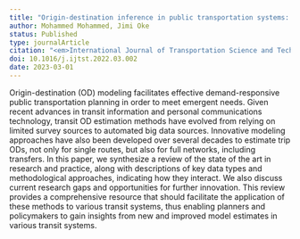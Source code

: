 ```yaml
---
title: "Origin-destination inference in public transportation systems: A comprehensive review"
author: Mohammed Mohammed, Jimi Oke
status: Published
type: journalArticle
citation: "<em>International Journal of Transportation Science and Technology</em>, <b>12</b>(1):315-328"
doi: 10.1016/j.ijtst.2022.03.002
date: 2023-03-01
---
```



Origin-destination (OD) modeling facilitates effective demand-responsive public transportation planning in order to meet emergent needs. Given recent advances in transit information and personal communications technology, transit OD estimation methods have evolved from relying on limited survey sources to automated big data sources. Innovative modeling approaches have also been developed over several decades to estimate trip ODs, not only for single routes, but also for full networks, including transfers. In this paper, we synthesize a review of the state of the art in research and practice, along with descriptions of key data types and methodological approaches, indicating how they interact. We also discuss current research gaps and opportunities for further innovation. This review provides a comprehensive resource that should facilitate the application of these methods to various transit systems, thus enabling planners and policymakers to gain insights from new and improved model estimates in various transit systems.
